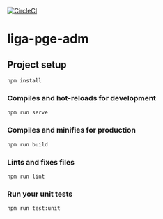 [![CircleCI](https://circleci.com/gh/rafaelmbcosta/liga-pge-adm.svg?style=svg)](https://circleci.com/gh/rafaelmbcosta/liga-pge-adm)

# liga-pge-adm

## Project setup
```
npm install
```

### Compiles and hot-reloads for development
```
npm run serve
```

### Compiles and minifies for production
```
npm run build
```

### Lints and fixes files
```
npm run lint
```

### Run your unit tests
```
npm run test:unit
```
